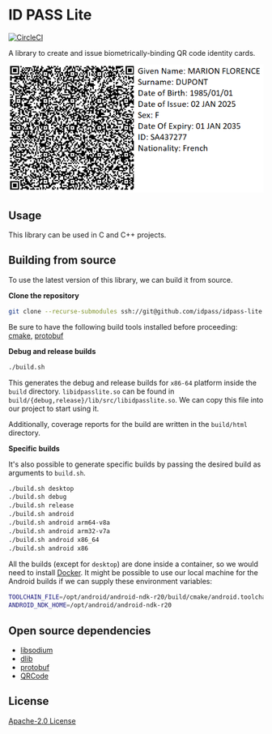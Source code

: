 # ID PASS Lite

[![CircleCI](https://circleci.com/gh/idpass/idpass-lite.svg?style=svg&circle-token=937634c8f42536396097ea8c04097035b9c9a509)](https://circleci.com/gh/idpass/idpass-lite)

A library to create and issue biometrically-binding QR code identity cards.

![Alt text](idpasslite_qr.png?raw=true "api")

## Usage

This library can be used in C and C++ projects.

## Building from source

To use the latest version of this library, we can build it from source.

**Clone the repository**

```bash
git clone --recurse-submodules ssh://git@github.com/idpass/idpass-lite.git
```

Be sure to have the following build tools installed before proceeding: [cmake](https://cmake.org/install/), [protobuf](https://grpc.io/docs/protoc-installation/)

**Debug and release builds**

```bash
./build.sh
```

This generates the debug and release builds for `x86-64` platform inside the `build` directory. `libidpasslite.so` can be found in `build/{debug,release}/lib/src/libidpasslite.so`. We can copy this file into our project to start using it.

Additionally, coverage reports for the build are written in the `build/html` directory.

**Specific builds**

It's also possible to generate specific builds by passing the desired build as arguments to `build.sh`.

```bash
./build.sh desktop
./build.sh debug
./build.sh release
./build.sh android
./build.sh android arm64-v8a
./build.sh android arm32-v7a
./build.sh android x86_64
./build.sh android x86
```

All the builds (except for `desktop`) are done inside a container, so we would need to install [Docker](https://docs.docker.com/get-docker/). It might be possible to use our local machine for the Android builds if we can supply these environment variables:

```bash
TOOLCHAIN_FILE=/opt/android/android-ndk-r20/build/cmake/android.toolchain.cmake
ANDROID_NDK_HOME=/opt/android/android-ndk-r20
```

## Open source dependencies

- [libsodium](https://github.com/jedisct1/libsodium.git)
- [dlib](https://github.com/davisking/dlib.git)
- [protobuf](https://github.com/protocolbuffers/protobuf.git)
- [QRCode](https://github.com/ricmoo/QRCode)

## License

[Apache-2.0 License](LICENSE)
